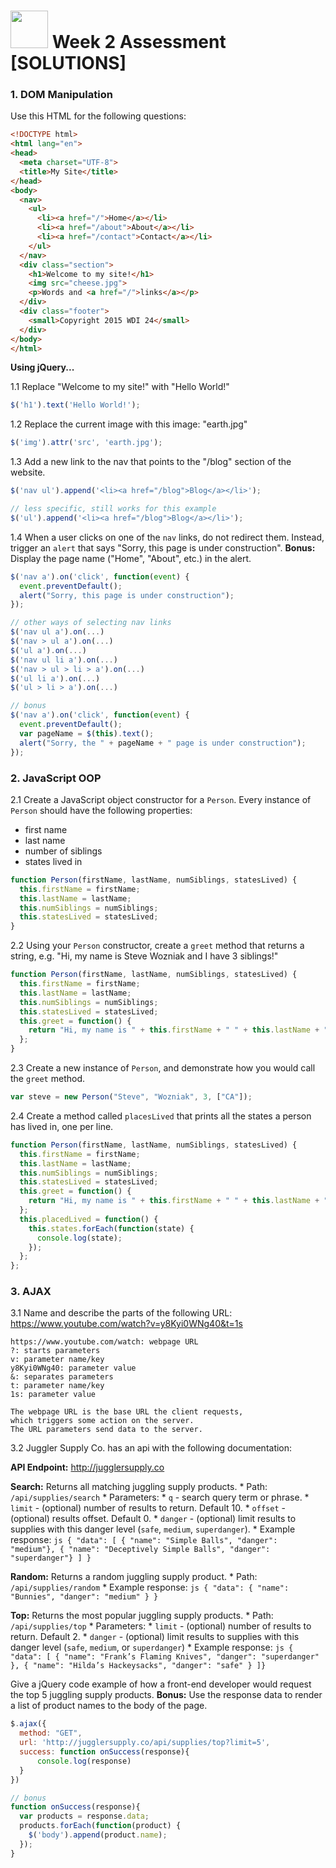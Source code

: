 # <img src="https://cloud.githubusercontent.com/assets/7833470/10899314/63829980-8188-11e5-8cdd-4ded5bcb6e36.png" height="60"> Week 2 Assessment [SOLUTIONS]

### 1. DOM Manipulation

Use this HTML for the following questions:

```html
<!DOCTYPE html>
<html lang="en">
<head>
  <meta charset="UTF-8">
  <title>My Site</title>
</head>
<body>
  <nav>
    <ul>
      <li><a href="/">Home</a></li>
      <li><a href="/about">About</a></li>
      <li><a href="/contact">Contact</a></li>
    </ul>
  </nav>
  <div class="section">
    <h1>Welcome to my site!</h1>
    <img src="cheese.jpg">
    <p>Words and <a href="/">links</a></p>
  </div>
  <div class="footer">
    <small>Copyright 2015 WDI 24</small>
  </div>
</body>
</html>
```

**Using jQuery...**

1.1 Replace "Welcome to my site!" with "Hello World!"

  ```js
  $('h1').text('Hello World!');
  ```

1.2 Replace the current image with this image: "earth.jpg"

  ```js
  $('img').attr('src', 'earth.jpg');
  ```

1.3 Add a new link to the nav that points to the "/blog" section of the website.

  ```js
  $('nav ul').append('<li><a href="/blog">Blog</a></li>');

  // less specific, still works for this example
  $('ul').append('<li><a href="/blog">Blog</a></li>');
  ```

1.4 When a user clicks on one of the `nav` links, do not redirect them. Instead, trigger an `alert` that says "Sorry, this page is under construction". **Bonus:** Display the page name ("Home", "About", etc.) in the alert.

  ```js
  $('nav a').on('click', function(event) {
    event.preventDefault();
    alert("Sorry, this page is under construction");
  });

  // other ways of selecting nav links
  $('nav ul a').on(...)
  $('nav > ul a').on(...)
  $('ul a').on(...)
  $('nav ul li a').on(...)
  $('nav > ul > li > a').on(...)
  $('ul li a').on(...)
  $('ul > li > a').on(...)

  // bonus
  $('nav a').on('click', function(event) {
    event.preventDefault();
    var pageName = $(this).text();
    alert("Sorry, the " + pageName + " page is under construction");
  });
  ```

### 2. JavaScript OOP

2.1 Create a JavaScript object constructor for a `Person`. Every instance of `Person` should have the following properties:
  * first name
  * last name
  * number of siblings
  * states lived in

  ```js
  function Person(firstName, lastName, numSiblings, statesLived) {
    this.firstName = firstName;
    this.lastName = lastName;
    this.numSiblings = numSiblings;
    this.statesLived = statesLived;
  }
  ```

2.2 Using your `Person` constructor, create a `greet` method that returns a string, e.g. "Hi, my name is Steve Wozniak and I have 3 siblings!"

  ```js
  function Person(firstName, lastName, numSiblings, statesLived) {
    this.firstName = firstName;
    this.lastName = lastName;
    this.numSiblings = numSiblings;
    this.statesLived = statesLived;
    this.greet = function() {
      return "Hi, my name is " + this.firstName + " " + this.lastName + " and I have " + this.numSiblings + " siblings!";
    };
  }
  ```

2.3 Create a new instance of `Person`, and demonstrate how you would call the `greet` method.

  ```js
  var steve = new Person("Steve", "Wozniak", 3, ["CA"]);
  ```

2.4 Create a method called `placesLived` that prints all the states a person has lived in, one per line.

  ```js
  function Person(firstName, lastName, numSiblings, statesLived) {
    this.firstName = firstName;
    this.lastName = lastName;
    this.numSiblings = numSiblings;
    this.statesLived = statesLived;
    this.greet = function() {
      return "Hi, my name is " + this.firstName + " " + this.lastName + " and I have " + this.numSiblings + " siblings!";
    };
    this.placedLived = function() {
      this.states.forEach(function(state) {
        console.log(state);
      });
    };
  };
  ```

### 3. AJAX

3.1 Name and describe the parts of the following URL: https://www.youtube.com/watch?v=y8Kyi0WNg40&t=1s

  ```
  https://www.youtube.com/watch: webpage URL
  ?: starts parameters
  v: parameter name/key
  y8Kyi0WNg40: parameter value
  &: separates parameters
  t: parameter name/key
  1s: parameter value

  The webpage URL is the base URL the client requests,
  which triggers some action on the server.
  The URL parameters send data to the server.
  ```

3.2 Juggler Supply Co. has an api with the following documentation:

  **API Endpoint:** http://jugglersupply.co

  **Search:** Returns all matching juggling supply products.
    * Path: `/api/supplies/search`
    * Parameters:
      * `q` - search query term or phrase.
      * `limit` - (optional) number of results to return. Default 10.
      * `offset` - (optional) results offset. Default 0.
      * `danger` - (optional) limit results to supplies with this danger level (`safe`, `medium`, `superdanger`).
    * Example response:
      ```js
      { "data": [
        { "name": "Simple Balls", "danger": "medium"},
        { "name": "Deceptively Simple Balls", "danger": "superdanger"}
      ] }
      ```

  **Random:** Returns a random juggling supply product.
    * Path: `/api/supplies/random`
    * Example response:
      ```js
      { "data": { "name": "Bunnies", "danger": "medium" } }
      ```

  **Top:** Returns the most popular juggling supply products.
    * Path: `/api/supplies/top`
    * Parameters:
      * `limit` - (optional) number of results to return. Default 2.
      * `danger` - (optional) limit results to supplies with this danger level (`safe`, `medium`, or `superdanger`)
	  * Example response:
      ```js
      { "data": [
        { "name": "Frank’s Flaming Knives", "danger": "superdanger" },
        { "name": "Hilda’s Hackeysacks", "danger": "safe" }
      ]}
      ```

  Give a jQuery code example of how a front-end developer would request the top 5 juggling supply products. **Bonus:** Use the response data to render a list of product names to the body of the page.

  ```js
  $.ajax({
    method: "GET",
    url: 'http://jugglersupply.co/api/supplies/top?limit=5',
    success: function onSuccess(response){
    	console.log(response)
    }
  })

  // bonus
  function onSuccess(response){
    var products = response.data;
    products.forEach(function(product) {
      $('body').append(product.name);
    });
  }
  ```
